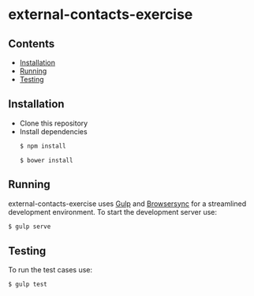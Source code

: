 # external-contacts-exercise

## Contents

- [Installation](#installation)
- [Running](#running)
- [Testing](#testing)

## Installation
* Clone this repository
* Install dependencies
  ```bash
  $ npm install
  ```
  ```
  $ bower install
  ```

## Running
external-contacts-exercise uses [Gulp](http://gulpjs.com/) and [Browsersync](https://browsersync.io/) for a streamlined development environment. To start the development server use:
```bash
$ gulp serve
```

## Testing
To run the test cases use:
```bash
$ gulp test
```
